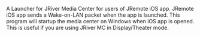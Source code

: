 A Launcher for JRiver Media Center for users of JRemote iOS app. 
JRemote iOS app sends a Wake-on-LAN packet when the app is launched. 
This program will startup the media center on Windows when iOS app is opened. 
This is useful if you are using JRiver MC in Display/Theater mode.
